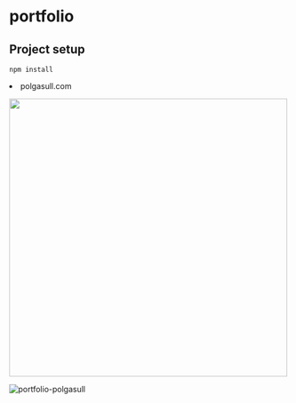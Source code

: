 # portfolio

## Project setup
```
npm install
```

<li>polgasull.com</li>
</ul>
<p dir="auto"><a target="_blank" rel="noopener noreferrer nofollow" href="https://www.polgasull.com/"><img src="https://user-images.githubusercontent.com/74038190/225813708-98b745f2-7d22-48cf-9150-083f1b00d6c9.gif" width="500" data-animated-image="" style="max-width: 100%;"></a></p>

![portfolio-polgasull](https://github.com/user-attachments/assets/ee8b8d95-d74c-4567-9e3f-bb1bdac5d590)
